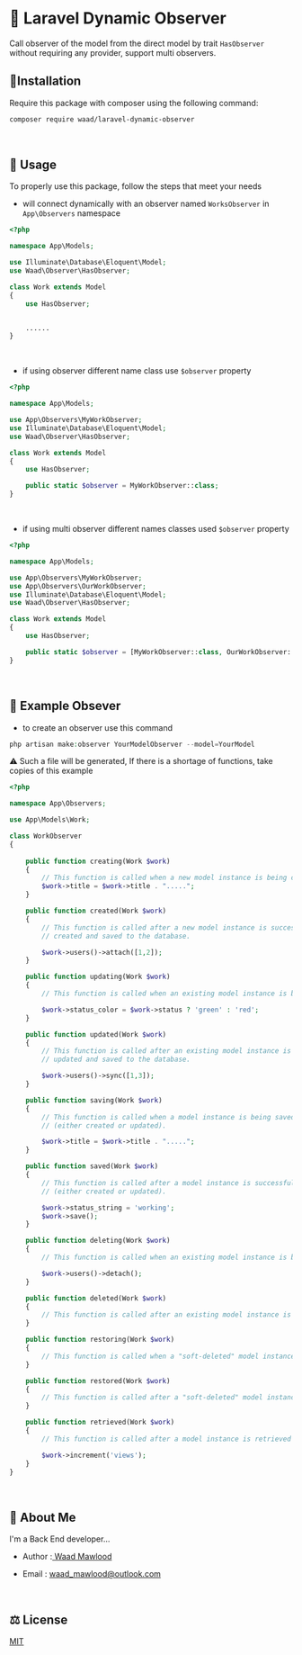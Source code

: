 
# 🎀 Laravel Dynamic Observer 

Call observer of the model from the direct model by trait `HasObserver` without requiring any provider, support multi observers.

## 🤞Installation
Require this package with composer using the following command:

```bash
composer require waad/laravel-dynamic-observer
```


&nbsp;

## 💯 Usage

To properly use this package, follow the steps that meet your needs

- will connect dynamically with an observer named `WorksObserver` in `App\Observers` namespace 

```php
<?php

namespace App\Models;

use Illuminate\Database\Eloquent\Model;
use Waad\Observer\HasObserver;

class Work extends Model
{
    use HasObserver;


    ......
}
```

&nbsp;

- if using observer different name class use `$observer` property

```php
<?php

namespace App\Models;

use App\Observers\MyWorkObserver;
use Illuminate\Database\Eloquent\Model;
use Waad\Observer\HasObserver;

class Work extends Model
{
    use HasObserver;

    public static $observer = MyWorkObserver::class;
}
```

&nbsp;

- if using multi observer different names classes used `$observer` property

```php
<?php

namespace App\Models;

use App\Observers\MyWorkObserver;
use App\Observers\OurWorkObserver;
use Illuminate\Database\Eloquent\Model;
use Waad\Observer\HasObserver;

class Work extends Model
{
    use HasObserver;

    public static $observer = [MyWorkObserver::class, OurWorkObserver::class];
}
```

&nbsp;


## 🍔 Example Obsever

- to create an observer use this command
```php
php artisan make:observer YourModelObserver --model=YourModel
```

⚠️ Such a file will be generated, If there is a shortage of functions, take copies of this example
```php
<?php

namespace App\Observers;

use App\Models\Work;

class WorkObserver
{
    
    public function creating(Work $work)
    {
        // This function is called when a new model instance is being created.
        $work->title = $work->title . ".....";
    }

    public function created(Work $work)
    {
        // This function is called after a new model instance is successfully 
        // created and saved to the database.

        $work->users()->attach([1,2]);
    }

    public function updating(Work $work)
    {
        // This function is called when an existing model instance is being updated.

        $work->status_color = $work->status ? 'green' : 'red';
    }

    public function updated(Work $work)
    {
        // This function is called after an existing model instance is successfully 
        // updated and saved to the database.

        $work->users()->sync([1,3]);
    }

    public function saving(Work $work)
    {
        // This function is called when a model instance is being saved
        // (either created or updated).

        $work->title = $work->title . ".....";
    }

    public function saved(Work $work)
    {
        // This function is called after a model instance is successfully saved 
        // (either created or updated).

        $work->status_string = 'working';
        $work->save();
    }

    public function deleting(Work $work)
    {
        // This function is called when an existing model instance is being deleted.

        $work->users()->detach();
    }

    public function deleted(Work $work)
    {
        // This function is called after an existing model instance is successfully deleted 
    }

    public function restoring(Work $work)
    {
        // This function is called when a "soft-deleted" model instance is being restored.
    }

    public function restored(Work $work)
    {
        // This function is called after a "soft-deleted" model instance is successfully restored.
    }

    public function retrieved(Work $work)
    {
        // This function is called after a model instance is retrieved from the database.

        $work->increment('views');
    }
}
```


&nbsp;

## 🚀 About Me
I'm a Back End developer...

- Author :[ Waad Mawlood](https://waad.netlify.app/)

- Email  : waad_mawlood@outlook.com

&nbsp;

## ⚖️ License

[MIT](https://choosealicense.com/licenses/mit/)
